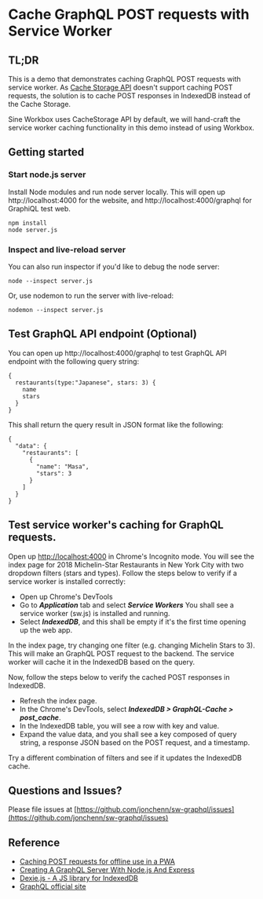 # Cache GraphQL POST requests with Service Worker

## TL;DR

This is a demo that demonstrates caching GraphQL POST requests with service worker. As [Cache Storage API](https://developer.mozilla.org/en-US/docs/Web/API/CacheStorage) doesn't support caching POST requests, the solution is to cache POST responses in IndexedDB instead of the Cache Storage.

Sine Workbox uses CacheStorage API by default, we will hand-craft the service worker caching functionality in this demo instead of using Workbox.

## Getting started

### Start node.js server

Install Node modules and run node server locally. This will open up http://localhost:4000 for the website, and http://localhost:4000/graphql for GraphiQL test web.

```
npm install
node server.js
```

### Inspect and live-reload server

You can also run inspector if you'd like to debug the node server:

```
node --inspect server.js
```

Or, use nodemon to run the server with live-reload:

```
nodemon --inspect server.js
```

## Test GraphQL API endpoint (Optional)

You can open up http://localhost:4000/graphql to test GraphQL API endpoint with the following query string:

```
{
  restaurants(type:"Japanese", stars: 3) {
    name
    stars
  }
}
```

This shall return the query result in JSON format like the following:
```
{
  "data": {
    "restaurants": [
      {
        "name": "Masa",
        "stars": 3
      }
    ]
  }
}
```

## Test service worker's caching for GraphQL requests.

Open up [http://localhost:4000](http://localhost:4000) in Chrome's Incognito mode. You will see the index page for 2018 Michelin-Star Restaurants in New York City with two dropdown filters (stars and types). Follow the steps below to verify if a service worker is installed correctly:

- Open up Chrome's DevTools
- Go to ***Application*** tab and select ***Service Workers*** You shall see a service worker (sw.js) is installed and running.
- Select ***IndexedDB***, and this shall be empty if it's the first time opening up the web app.

In the index page, try changing one filter (e.g. changing Michelin Stars to 3). This will make an GraphQL POST request to the backend. The service worker will cache it in the IndexedDB based on the query.

Now, follow the steps below to verify the cached POST responses in IndexedDB.

- Refresh the index page.
- In the Chrome's DevTools, select ***IndexedDB > GraphQL-Cache > post_cache***.
- In the IndexedDB table, you will see a row with key and value.
- Expand the value data, and you shall see a key composed of query string, a response JSON based on the POST request, and a timestamp.

Try a different combination of filters and see if it updates the IndexedDB cache.

## Questions and Issues?

Please file issues at [https://github.com/jonchenn/sw-graphql/issues](https://github.com/jonchenn/sw-graphql/issues)

## Reference

- [Caching POST requests for offline use in a PWA](https://a.kabachnik.info/offline-post-requests-via-service-worker-and-indexeddb.html)
- [Creating A GraphQL Server With Node.js And Express](https://medium.com/codingthesmartway-com-blog/creating-a-graphql-server-with-node-js-and-express-f6dddc5320e1)
- [Dexie.js - A JS library for IndexedDB](https://dexie.org/docs/Tutorial/Getting-started)
- [GraphQL official site](https://graphql.org/)

